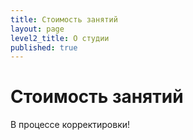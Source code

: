 ```yaml
---
title: Стоимость занятий
layout: page
level2_title: О студии
published: true
---
```






# Стоимость занятий

В процессе корректировки!

